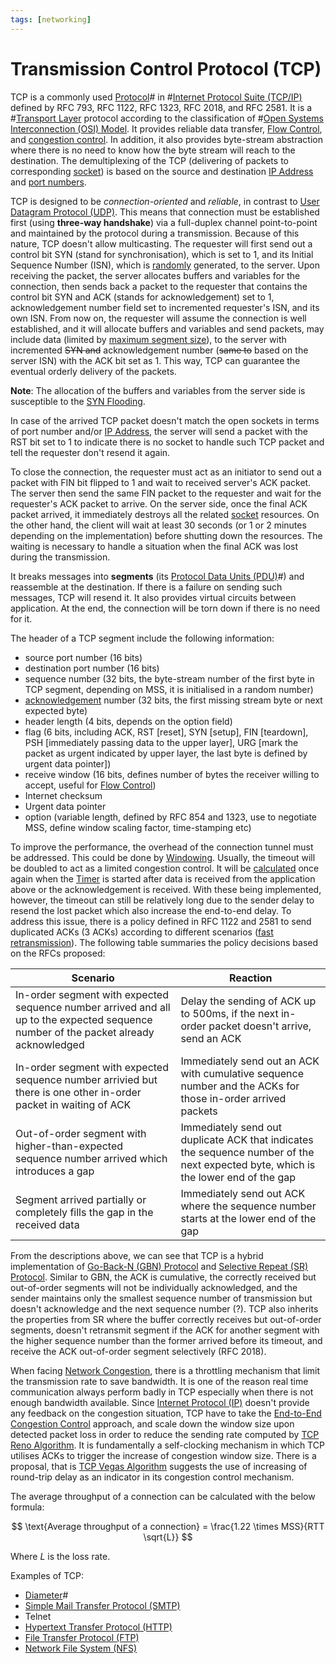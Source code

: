 ```yaml
---
tags: [networking]
---
```


# Transmission Control Protocol (TCP)

TCP is a commonly used [Protocol](202209302229.md)# in
#[Internet Protocol Suite (TCP/IP)](202206151238.md) defined by RFC 793, RFC
1122, RFC 1323, RFC 2018, and RFC 2581. It is a #[Transport Layer](202206131837.md)
protocol according to the classification of #[Open Systems Interconnection (OSI) Model](202206131632.md).
It provides reliable data transfer, [Flow Control](202209302245.md), and
[congestion control](202304261438.md). In addition, it also provides byte-stream
abstraction where there is no need to know how the byte stream will reach to the
destination. The demultiplexing of the TCP (delivering of packets to
corresponding [socket](202202172152.md)) is based on the source and destination
[IP Address](202206281021.md) and [port numbers](202206151841.md).

TCP is designed to be *connection-oriented* and *reliable*, in contrast to
[User Datagram Protocol (UDP)](202206151759.md). This means that connection must
be established first (using **three-way handshake**) via a full-duplex channel
point-to-point and maintained by the protocol during a transmission. Because of
this nature, TCP doesn't allow multicasting. The requester will first send out a
control bit SYN (stand for synchronisation), which is set to 1, and its Initial
Sequence Number (ISN), which is [randomly](202207162147.md) generated, to the
server. Upon receiving the packet, the server allocates buffers and variables
for the connection, then sends back a packet to the requester that contains the
control bit SYN and ACK (stands for acknowledgement) set to 1, acknowledgement
number field set to incremented requester's ISN, and its own ISN. From now on,
the requester will assume the connection is well established, and it will
allocate buffers and variables and send packets, may include data (limited by
[maximum segment size](202303282019.md)), to the server with incremented ~~SYN
and~~ acknowledgement number (~~same to~~ based on the server ISN) with the ACK
bit set as 1. This way, TCP can guarantee the eventual orderly delivery of the
packets.

**Note**: The allocation of the buffers and variables from the server side is
susceptible to the [SYN Flooding](202304261356.md).

In case of the arrived TCP packet doesn't match the open sockets in terms of
port number and/or [IP Address](202206281021.md), the server will send a packet
with the RST bit set to 1 to indicate there is no socket to handle such TCP
packet and tell the requester don't resend it again.

To close the connection, the requester must act as an initiator to send out a
packet with FIN bit flipped to 1 and wait to received server's ACK packet. The
server then send the same FIN packet to the requester and wait for the
requester's ACK packet to arrive. On the server side, once the final ACK packet
arrived, it immediately destroys all the related [socket](202202172152.md)
resources. On the other hand, the client will wait at least 30 seconds (or 1 or 2
minutes depending on the implementation) before shutting down the resources. The
waiting is necessary to handle a situation when the final ACK was lost during
the transmission.

It breaks messages into **segments** (its [Protocol Data Units (PDU)](202206131643.md)#)
and reassemble at the destination. If there is a failure on sending such
messages, TCP will resend it. It also provides virtual circuits between
application. At the end, the connection will be torn down if there is no need
for it.

The header of a TCP segment include the following information:
- source port number (16 bits)
- destination port number (16 bits)
- sequence number (32 bits, the byte-stream number of the first byte in TCP
  segment, depending on MSS, it is initialised in a random number)
- [acknowledgement](202303141902.md) number (32 bits, the first missing stream
  byte or next expected byte)
- header length (4 bits, depends on the option field)
- flag (6 bits, including ACK, RST [reset], SYN [setup], FIN [teardown], PSH
  [immediately passing data to the upper layer], URG [mark the packet as urgent
  indicated by upper layer, the last byte is defined by urgent data pointer])
- receive window (16 bits, defines number of bytes the receiver willing to
  accept, useful for [Flow Control](202209302245.md))
- Internet checksum
- Urgent data pointer
- option (variable length, defined by RFC 854 and 1323, use to negotiate MSS,
  define window scaling factor, time-stamping etc)

To improve the performance, the overhead of the connection tunnel must be
addressed. This could be done by [Windowing](202304261406.md). Usually, the
timeout will be doubled to act as a limited congestion control. It will be
[calculated](202303292133.md) once again when the [Timer](202404061106.md) is
started after data is received from the application above or the acknowledgement
is received. With these being implemented, however, the timeout can still be
relatively long due to the sender delay to resend the lost packet which also
increase the end-to-end delay. To address this issue, there is a policy defined
in RFC 1122 and 2581 to send duplicated ACKs (3 ACKs) according to different
scenarios ([fast retransmission](202304211524.md)). The following table
summaries the policy decisions based on the RFCs proposed:

| Scenario                                                                                                                             | Reaction                                                                                                                           |
| ---                                                                                                                                  | ---                                                                                                                                |
| In-order segment with expected sequence number arrived and all up to the expected sequence number of the packet already acknowledged | Delay the sending of ACK up to 500ms, if the next in-order packet doesn't arrive, send an ACK                                      |
| In-order segment with expected sequence number arrivied but there is one other in-order packet in waiting of ACK                     | Immediately send out an ACK with cumulative sequence number and the ACKs for those in-order arrived packets                        |
| Out-of-order segment with higher-than-expected sequence number arrived which introduces a gap                                        | Immediately send out duplicate ACK that indicates the sequence number of the next expected byte, which is the lower end of the gap |
| Segment arrived partially or completely fills the gap in the received data                                                           | Immediately send out ACK where the sequence number starts at the lower end of the gap                                              |

From the descriptions above, we can see that TCP is a hybrid implementation of
[Go-Back-N (GBN) Protocol](202303141912.md) and [Selective Repeat (SR) Protocol](202303211253.md).
Similar to GBN, the ACK is cumulative, the correctly received but out-of-order
segments will not be individually acknowledged, and the sender maintains only
the smallest sequence number of transmission but doesn't acknowledge and the
next sequence number (?). TCP also inherits the properties from SR where the
buffer correctly receives but out-of-order segments, doesn't retransmit segment
if the ACK for another segment with the higher sequence number than the former
arrived before its timeout, and receive the ACK out-of-order segment
selectively (RFC 2018).

When facing [Network Congestion](202209302043.md), there is a throttling
mechanism that limit the transmission rate to save bandwidth. It is one of the
reason real time communication always perform badly in TCP especially when there
is not enough bandwidth available. Since [Internet Protocol (IP)](202206151223.md)
doesn't provide any feedback on the congestion situation, TCP have to take the
[End-to-End Congestion Control](202304261438.md) approach, and scale down the
window size upon detected packet loss in order to reduce the sending rate
computed by [TCP Reno Algorithm](202305031946.md). It is fundamentally a
self-clocking mechanism in which TCP utilises ACKs to trigger the increase of
congestion window size. There is a proposal, that is [TCP Vegas Algorithm](202305031935.md)
suggests the use of increasing of round-trip delay as an indicator in its
congestion control mechanism.

The average throughput of a connection can be calculated with the below formula:

$$
\text{Average throughput of a connection} = \frac{1.22 \times MSS}{RTT \sqrt{L}}
$$

Where $L$ is the loss rate.

Examples of TCP:
- [Diameter](202210221333.md)#
- [Simple Mail Transfer Protocol (SMTP)](202302251327.md)
- Telnet
- [Hypertext Transfer Protocol (HTTP)](202202211439.md)
- [File Transfer Protocol (FTP)](202210221515.md)
- [Network File System (NFS)](202302131659.md)
